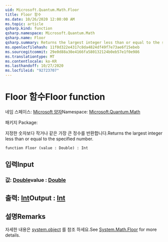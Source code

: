 ```yaml
---
uid: Microsoft.Quantum.Math.Floor
title: Floor 함수
ms.date: 10/26/2020 12:00:00 AM
ms.topic: article
qsharp.kind: function
qsharp.namespace: Microsoft.Quantum.Math
qsharp.name: Floor
qsharp.summary: Returns the largest integer less than or equal to the specified number.
ms.openlocfilehash: 11f0d322e4317c8da4824df49f7e73ae6f15ebeb
ms.sourcegitcommit: 29e0d88a30e4166fa580132124b0eb57e1f0e986
ms.translationtype: MT
ms.contentlocale: ko-KR
ms.lasthandoff: 10/27/2020
ms.locfileid: "92723707"
---
```

# <a name="floor-function"></a><span data-ttu-id="04fc3-102">Floor 함수</span><span class="sxs-lookup"><span data-stu-id="04fc3-102">Floor function</span></span>

<span data-ttu-id="04fc3-103">네임 스페이스: [Microsoft 양자](xref:Microsoft.Quantum.Math)</span><span class="sxs-lookup"><span data-stu-id="04fc3-103">Namespace: [Microsoft.Quantum.Math](xref:Microsoft.Quantum.Math)</span></span>

<span data-ttu-id="04fc3-104">패키지 [](https://nuget.org/packages/)</span><span class="sxs-lookup"><span data-stu-id="04fc3-104">Package: [](https://nuget.org/packages/)</span></span>


<span data-ttu-id="04fc3-105">지정한 숫자보다 작거나 같은 가장 큰 정수를 반환합니다.</span><span class="sxs-lookup"><span data-stu-id="04fc3-105">Returns the largest integer less than or equal to the specified number.</span></span>

```qsharp
function Floor (value : Double) : Int
```


## <a name="input"></a><span data-ttu-id="04fc3-106">입력</span><span class="sxs-lookup"><span data-stu-id="04fc3-106">Input</span></span>

### <a name="value--double"></a><span data-ttu-id="04fc3-107">값: [Double](xref:microsoft.quantum.lang-ref.double)</span><span class="sxs-lookup"><span data-stu-id="04fc3-107">value : [Double](xref:microsoft.quantum.lang-ref.double)</span></span>





## <a name="output--int"></a><span data-ttu-id="04fc3-108">출력: [Int](xref:microsoft.quantum.lang-ref.int)</span><span class="sxs-lookup"><span data-stu-id="04fc3-108">Output : [Int](xref:microsoft.quantum.lang-ref.int)</span></span>



## <a name="remarks"></a><span data-ttu-id="04fc3-109">설명</span><span class="sxs-lookup"><span data-stu-id="04fc3-109">Remarks</span></span>

<span data-ttu-id="04fc3-110">자세한 내용은 [system.object](https://docs.microsoft.com/dotnet/api/system.math.floor) 를 참조 하세요.</span><span class="sxs-lookup"><span data-stu-id="04fc3-110">See [System.Math.Floor](https://docs.microsoft.com/dotnet/api/system.math.floor) for more details.</span></span>